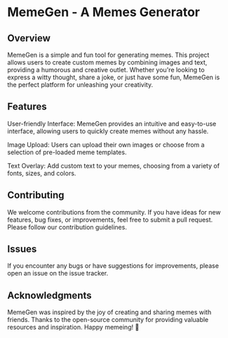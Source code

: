 # MemeGen - A Memes Generator

## Overview
MemeGen is a simple and fun tool for generating memes. This project allows users to create custom memes by combining images and text, providing a humorous and creative outlet. Whether you're looking to express a witty thought, share a joke, or just have some fun, MemeGen is the perfect platform for unleashing your creativity.

## Features
User-friendly Interface: MemeGen provides an intuitive and easy-to-use interface, allowing users to quickly create memes without any hassle.

Image Upload: Users can upload their own images or choose from a selection of pre-loaded meme templates.

Text Overlay: Add custom text to your memes, choosing from a variety of fonts, sizes, and colors.

## Contributing
We welcome contributions from the community. If you have ideas for new features, bug fixes, or improvements, feel free to submit a pull request. Please follow our contribution guidelines.

## Issues
If you encounter any bugs or have suggestions for improvements, please open an issue on the issue tracker.

## Acknowledgments
MemeGen was inspired by the joy of creating and sharing memes with friends.
Thanks to the open-source community for providing valuable resources and inspiration.
Happy memeing! 🎉
